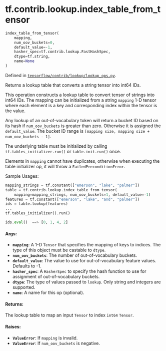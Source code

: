 <div itemscope itemtype="http://developers.google.com/ReferenceObject">
<meta itemprop="name" content="tf.contrib.lookup.index_table_from_tensor" />
</div>

# tf.contrib.lookup.index_table_from_tensor

``` python
index_table_from_tensor(
    mapping,
    num_oov_buckets=0,
    default_value=-1,
    hasher_spec=tf.contrib.lookup.FastHashSpec,
    dtype=tf.string,
    name=None
)
```



Defined in [`tensorflow/contrib/lookup/lookup_ops.py`](https://www.tensorflow.org/code/tensorflow/contrib/lookup/lookup_ops.py).

Returns a lookup table that converts a string tensor into int64 IDs.

This operation constructs a lookup table to convert tensor of strings into
int64 IDs. The mapping can be initialized from a string `mapping` 1-D tensor
where each element is a key and corresponding index within the tensor is the
value.

Any lookup of an out-of-vocabulary token will return a bucket ID based on its
hash if `num_oov_buckets` is greater than zero. Otherwise it is assigned the
`default_value`.
The bucket ID range is `[mapping size, mapping size + num_oov_buckets - 1]`.

The underlying table must be initialized by calling
`tf.tables_initializer.run()` or `table.init.run()` once.

Elements in `mapping` cannot have duplicates, otherwise when executing the
table initializer op, it will throw a `FailedPreconditionError`.

Sample Usages:

```python
mapping_strings = tf.constant(["emerson", "lake", "palmer"])
table = tf.contrib.lookup.index_table_from_tensor(
    mapping=mapping_strings, num_oov_buckets=1, default_value=-1)
features = tf.constant(["emerson", "lake", "and", "palmer"])
ids = table.lookup(features)
...
tf.tables_initializer().run()

ids.eval()  ==> [0, 1, 4, 2]
```

#### Args:

* <b>`mapping`</b>: A 1-D `Tensor` that specifies the mapping of keys to indices. The
    type of this object must be castable to `dtype`.
* <b>`num_oov_buckets`</b>: The number of out-of-vocabulary buckets.
* <b>`default_value`</b>: The value to use for out-of-vocabulary feature values.
    Defaults to -1.
* <b>`hasher_spec`</b>: A `HasherSpec` to specify the hash function to use for
    assignment of out-of-vocabulary buckets.
* <b>`dtype`</b>: The type of values passed to `lookup`. Only string and integers are
    supported.
* <b>`name`</b>: A name for this op (optional).


#### Returns:

  The lookup table to map an input `Tensor` to index `int64` `Tensor`.


#### Raises:

* <b>`ValueError`</b>: If `mapping` is invalid.
* <b>`ValueError`</b>: If `num_oov_buckets` is negative.